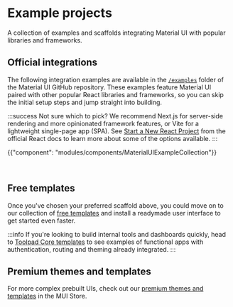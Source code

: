 # Example projects

<p class="description">A collection of examples and scaffolds integrating Material UI with popular libraries and frameworks.</p>

## Official integrations

The following integration examples are available in the [`/examples`](https://github.com/mui/material-ui/tree/master/examples) folder of the Material UI GitHub repository.
These examples feature Material UI paired with other popular React libraries and frameworks, so you can skip the initial setup steps and jump straight into building.

:::success
Not sure which to pick?
We recommend Next.js for server-side rendering and more opinionated framework features, or Vite for a lightweight single-page app (SPA).
See [Start a New React Project](https://react.dev/learn/start-a-new-react-project) from the official React docs to learn more about some of the options available.
:::

<!-- #default-branch-switch -->

{{"component": "modules/components/MaterialUIExampleCollection"}}

<br />

## Free templates

Once you've chosen your preferred scaffold above, you could move on to our collection of [free templates](/material-ui/getting-started/templates/) and install a readymade user interface to get started even faster.

:::info
If you're looking to build internal tools and dashboards quickly, head to [Toolpad Core templates](/material-ui/getting-started/templates/#toolpad-core) to see examples of functional apps with authentication, routing and theming already integrated.
:::

## Premium themes and templates

For more complex prebuilt UIs, check out our [premium themes and templates](https://mui.com/store/?utm_source=docs&utm_medium=referral&utm_campaign=example-projects-store) in the MUI Store.
